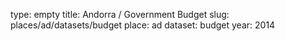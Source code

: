 type: empty
title: Andorra / Government Budget
slug: places/ad/datasets/budget
place: ad
dataset: budget
year: 2014
